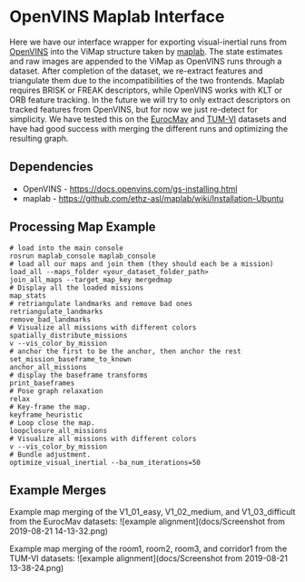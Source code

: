 
# OpenVINS Maplab Interface

Here we have our interface wrapper for exporting visual-inertial runs from [OpenVINS](https://github.com/rpng/open_vins) into the ViMap structure taken by [maplab](https://github.com/ethz-asl/maplab).
The state estimates and raw images are appended to the ViMap as OpenVINS runs through a dataset.
After completion of the dataset, we re-extract features and triangulate them due to the incompatibilities of the two frontends.
Maplab requires BRISK or FREAK descriptors, while OpenVINS works with KLT or ORB feature tracking.
In the future we will try to only extract descriptors on tracked features from OpenVINS, but for now we just re-detect for simplicity.
We have tested this on the [EurocMav](https://docs.openvins.com/gs-datasets.html#gs-data-euroc) and [TUM-VI](https://docs.openvins.com/gs-datasets.html#gs-data-tumvi) datasets and have had good success with merging the different runs and optimizing the resulting graph.


## Dependencies

* OpenVINS - https://docs.openvins.com/gs-installing.html
* maplab - https://github.com/ethz-asl/maplab/wiki/Installation-Ubuntu


## Processing Map Example

```
# load into the main console
rosrun maplab_console maplab_console
# load all our maps and join them (they should each be a mission)
load_all --maps_folder <your_dataset_folder_path>
join_all_maps --target_map_key mergedmap
# Display all the loaded missions
map_stats
# retriangulate landmarks and remove bad ones
retriangulate_landmarks
remove_bad_landmarks
# Visualize all missions with different colors
spatially_distribute_missions
v --vis_color_by_mission
# anchor the first to be the anchor, then anchor the rest
set_mission_baseframe_to_known
anchor_all_missions
# display the baseframe transforms
print_baseframes
# Pose graph relaxation
relax
# Key-frame the map.
keyframe_heuristic
# Loop close the map.
loopclosure_all_missions
# Visualize all missions with different colors
v --vis_color_by_mission
# Bundle adjustment.
optimize_visual_inertial --ba_num_iterations=50
```



## Example Merges

Example map merging of the V1_01_easy, V1_02_medium, and V1_03_difficult from the EurocMav datasets:
![example alignment](docs/Screenshot from 2019-08-21 14-13-32.png)

Example map merging of the room1, room2, room3, and corridor1 from the TUM-VI datasets:
![example alignment](docs/Screenshot from 2019-08-21 13-38-24.png)










